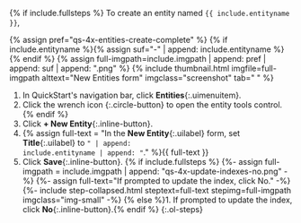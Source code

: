 {% if include.fullsteps %}
To create an entity named `{{ include.entityname }}`,

{% assign pref="qs-4x-entities-create-complete" %}
{% if include.entityname %}{% assign suf="-" | append: include.entityname %}{% endif %}
{% assign full-imgpath=include.imgpath | append: pref | append: suf | append: ".png" %}
{% include thumbnail.html imgfile=full-imgpath alttext="New Entities form" imgclass="screenshot" tab="  " %}

1. In QuickStart's navigation bar, click **Entities**{:.uimenuitem}.
1. Click the wrench icon **<i class='fa fa-wrench'></i>**{:.circle-button} to open the entity tools control.{% endif %}
1. Click **+ New Entity**{:.inline-button}.
1. {% assign full-text = "In the **New Entity**{:.uilabel} form, set **Title**{:.uilabel} to <code>" | append: include.entityname | append: "</code>." %}{{ full-text }}
1. Click **Save**{:.inline-button}.
{% if include.fullsteps %}
{%- assign full-imgpath = include.imgpath | append: "qs-4x-update-indexes-no.png" -%}
{%- assign full-text="If prompted to update the index, click <span class='inline-button'>No</span>." -%}
{%- include step-collapsed.html steptext=full-text stepimg=full-imgpath imgclass="img-small" -%}
{% else %}1. If prompted to update the index, click **No**{:.inline-button}.{% endif %}
{:.ol-steps}